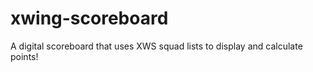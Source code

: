 # xwing-scoreboard
 A digital scoreboard that uses XWS squad lists to display and calculate points!
